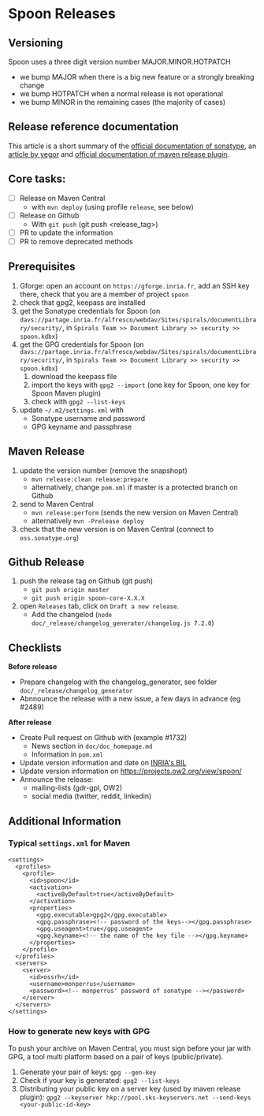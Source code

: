 # Spoon Releases

## Versioning

Spoon uses a three digit version number MAJOR.MINOR.HOTPATCH

* we bump MAJOR when there is a big new feature or a strongly breaking change
* we bump HOTPATCH when a normal release is not operational
* we bump MINOR in the remaining cases (the majority of cases)

## Release reference documentation

This article is a short summary of the [official documentation of sonatype](http://central.sonatype.org/pages/ossrh-guide.html), an [article by yegor](http://www.yegor256.com/2014/08/19/how-to-release-to-maven-central.html) and [official documentation of maven release plugin](http://maven.apache.org/maven-release/maven-release-plugin/).

## Core tasks:

* [ ] Release on Maven Central
    * with `mvn deploy` (using profile `release`, see below)
* [ ] Release on Github
    * With `git push` (git push <release_tag>)
* [ ] PR to update the information
* [ ] PR to remove deprecated methods

## Prerequisites

1. Gforge: open an account on `https://gforge.inria.fr`, add an SSH key there, check that you are a member of project `spoon`
1. check that gpg2, keepass are installed
1. get the Sonatype credentials for Spoon (on `davs://partage.inria.fr/alfresco/webdav/Sites/spirals/documentLibrary/security/`, in `Spirals Team >> Document Library >> security >> spoon.kdbx`)
1. get the GPG credentials for Spoon (on `davs://partage.inria.fr/alfresco/webdav/Sites/spirals/documentLibrary/security/`, in `Spirals Team >> Document Library >> security >> spoon.kdbx`)
    1. download the keepass file
    1. import the keys with `gpg2 --import` (one key for Spoon, one key for Spoon Maven plugin)
    1. check with `gpg2 --list-keys`
1. update  `~/.m2/settings.xml`  with
    * Sonatype username and password
    * GPG keyname and passphrase

## Maven Release

1. update the version number (remove the snapshopt)
    * `mvn release:clean release:prepare`
    * alternatively, change `pom.xml` if master is a protected branch on Github
1. send to Maven Central
    * `mvn release:perform` (sends the new version on Maven Central)
    * alternatively `mvn -Prelease deploy`
1. check that the new version is on Maven Central (connect to `oss.sonatype.org`)

## Github Release
1. push the release tag on Github (git push)
    - `git push origin master`
    - `git push origin spoon-core-X.X.X`
1. open `Releases` tab, click on `Draft a new release`.
    - Add the changelod (`node doc/_release/changelog_generator/changelog.js 7.2.0`)

## Checklists 

**Before release**

- Prepare changelog with the changelog_generator, see folder `doc/_release/changelog_generator`
- Abnnounce the release with a new issue, a few days in advance (eg #2489)

**After release**

- Create Pull request on Github with (example #1732)
    - News section in `doc/doc_homepage.md`
    - Information in `pom.xml`
- Update version information and date on [INRIA's BIL](https://bil.inria.fr/en/software/view/251/tab)
- Update version information on <https://projects.ow2.org/view/spoon/>
- Announce the release:
  * mailing-lists (gdr-gpl, OW2)
  * social media (twitter, reddit, linkedin)  

## Additional Information
###  Typical `settings.xml` for Maven

```
<settings>
  <profiles>
    <profile>
      <id>spoon</id>
      <activation>
        <activeByDefault>true</activeByDefault>
      </activation>
      <properties>
        <gpg.executable>gpg2</gpg.executable>
        <gpg.passphrase><!-- password of the keys--></gpg.passphrase>
        <gpg.useagent>true</gpg.useagent>
        <gpg.keyname><!-- the name of the key file --></gpg.keyname> 
      </properties>
    </profile>
  </profiles>
  <servers>
    <server>
      <id>ossrh</id>
      <username>monperrus</username>
      <password><!-- monperrus' password of sonatype --></password>
    </server>
  </servers>
</settings>
```

### How to generate new keys with GPG

To push your archive on Maven Central, you must sign before your jar with GPG, a tool multi platform based on a pair of keys (public/private).

1. Generate your pair of keys: `gpg --gen-key`
2. Check if your key is generated: `gpg2 --list-keys`
3. Distributing your public key on a server key (used by maven release plugin): `gpg2 --keyserver hkp://pool.sks-keyservers.net --send-keys <your-public-id-key>`


